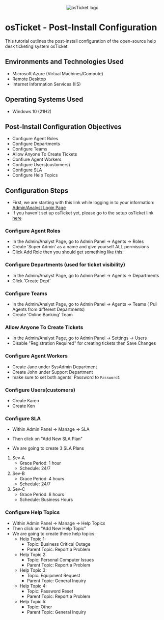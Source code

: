 <p align="center">
<img src="https://i.imgur.com/Clzj7Xs.png" alt="osTicket logo"/>
</p>

<h1>osTicket - Post-Install Configuration</h1>
This tutorial outlines the post-install configuration of the open-source help desk ticketing system osTicket.<br />

<h2>Environments and Technologies Used</h2>

- Microsoft Azure (Virtual Machines/Compute)
- Remote Desktop
- Internet Information Services (IIS)

<h2>Operating Systems Used </h2>

- Windows 10</b> (21H2)

<h2>Post-Install Configuration Objectives</h2>

- Configure Agent Roles
- Configure Departments
- Configure Teams
- Allow Anyone To Create Tickets
- Confiure Agent Workers
- Configure Users(customers)
- Configure SLA
- Configure Help Topics

<h2>Configuration Steps</h2>

- First, we are starting with this link while logging in to your information: <a href="http://localhost/osTicket/scp/login.php">Admin/Analyst Login Page</a>
- If you haven't set up osTicket yet, please go to the setup osTicket link <a href="https://github.com/JOmega12/osTicket-Prerequisites-and-Installation">here</a>

<h3>Configure Agent Roles</h3>

- In the Admin/Analyst Page, go to Admin Panel -> Agents -> Roles
- Create 'Super Admin' as a name and give yourself ALL permissions
- Click Add Role then you should get something like this:

<h3>Configure Departments (used for ticket visibility)</h3>

- In the Admin/Analyst Page, go to Admin Panel -> Agents -> Departments
- Click 'Create Dept'


<h3>Configure Teams </h3>

- In the Admin/Analyst Page, go to Admin Panel -> Agents -> Teams ( Pull Agents from different Departments)
- Create 'Online Banking' Team

<h3>Allow Anyone To Create Tickets</h3>

- In the Admin/Analyst Page, go to Admin Panel -> Settings -> Users
- Disable "Registration Required" for creating tickets then Save Changes

<h3>Configure Agent Workers</h3>

- Create Jane under SysAdmin Department
- Create John under Support Department
- make sure to set both agents' Password to `Password1`

<h3>Configure Users(customers)</h3>

- Create Karen
- Create Ken

<h3>Configure SLA</h3>

- Within Admin Panel -> Manage -> SLA

- Then click on "Add New SLA Plan" 

- We are going to create 3 SLA Plans

1) Sev-A
   - Grace Period: 1 hour
   - Schedule: 24/7
2) Sev-B
   - Grace Period: 4 hours
   - Schedule: 24/7
3) Sev-C
   - Grace Period: 8 hours
   - Schedule: Business Hours

<h3>Configure Help Topics</h3>

- Within Admin Panel -> Manage -> Help Topics
- Then click on "Add New Help Topic"
- We are going to create these help topics:
  - Help Topic 1:
    - Topic: Business Critical Outage
    - Parent Topic: Report a Problem
  - Help Topic 2:
    - Topic: Personal Computer Issues
    - Parent Topic: Report a Problem
  - Help Topic 3:
    - Topic: Equipment Request
    - Parent Topic: General Inquiry
  - Help Topic 4:
    - Topic: Password Reset
    - Parent Topic: Report a Problem
  - Help Topic 5:
    - Topic: Other
    - Parent Topic: General Inquiry

<br />
